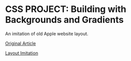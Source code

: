 # CSS PROJECT: Building with Backgrounds and Gradients

An imitation of old Apple website layout.

[Original Article](http://web.archive.org/web/20140228113637/http://www.apple.com/)

[Layout Imitation](https://nmacawile.github.io/old-apple-layout)
